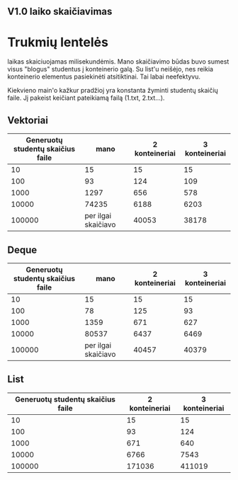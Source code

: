 ﻿## V1.0 laiko skaičiavimas

# Trukmių lentelės
laikas skaiciuojamas milisekundėmis.
Mano skaičiavimo būdas buvo sumest visus "blogus" studentus į konteinerio galą.
Su list'u neišėjo, nes reikia konteinerio elementus pasiekinėti atsitiktinai.
Tai labai neefektyvu.

Kiekvieno main'o kažkur pradžioj yra konstanta žyminti studentų skaičių faile. Jį pakeist keičiant pateikiamą failą (1.txt, 2.txt...).

## Vektoriai

| Generuotų studentų skaičius faile | mano | 2 konteineriai | 3 konteineriai
|------------ | ------------- |-------------|--------
|10 | 15| 15 | 15
|100 | 93| 124 | 109
|1000 | 1297 | 656 | 578
|10000 | 74235 | 6188 | 6203
|100000 | per ilgai skaičiavo| 40053 | 38178

## Deque

| Generuotų studentų skaičius faile | mano | 2 konteineriai | 3 konteineriai
|------------ | ------------- |-------------|--------
|10 | 15| 15 | 15
|100 | 78| 125 | 93
|1000 | 1359 | 671 | 627
|10000 | 80537 | 6437 | 6469
|100000 | per ilgai skaičiavo| 40457 | 40379

## List

| Generuotų studentų skaičius faile |  2 konteineriai | 3 konteineriai
|------------ | -------------|--------
|10 | 15 | 15
|100 | 93|  124
|1000 | 671 |  640
|10000 | 6766 |  7543
|100000 | 171036 | 411019



